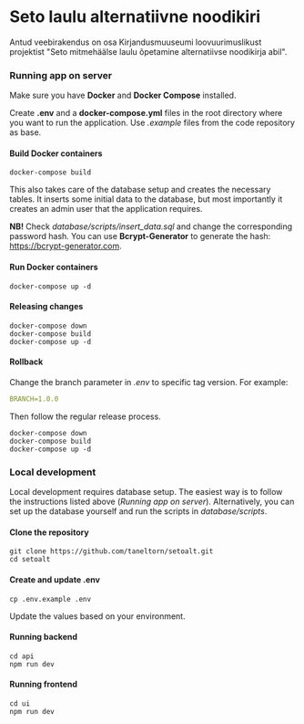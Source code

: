 # Seto laulu alternatiivne noodikiri
Antud veebirakendus on osa Kirjandusmuuseumi loovuurimuslikust projektist "Seto mitmehäälse laulu õpetamine alternatiivse noodikirja abil".

### Running app on server
Make sure you have **Docker** and **Docker Compose** installed.

Create **.env** and a **docker-compose.yml** files in the root directory where you want to run the application. Use *.example* files from the code repository as base.

#### Build Docker containers
```shell
docker-compose build
```
This also takes care of the database setup and creates the necessary tables. It inserts some initial data to the database, but most importantly it creates an admin user that the application requires. 

**NB!** Check *database/scripts/insert_data.sql* and change the corresponding password hash. You can use **Bcrypt-Generator** to generate the hash: https://bcrypt-generator.com.
#### Run Docker containers
```shell
docker-compose up -d
```

#### Releasing changes
```shell
docker-compose down
docker-compose build
docker-compose up -d
```


#### Rollback
Change the branch parameter in *.env* to specific tag version. For example:
```yaml
BRANCH=1.0.0
```
Then follow the regular release process.
```shell
docker-compose down
docker-compose build
docker-compose up -d
```


### Local development
Local development requires database setup. The easiest way is to follow the instructions listed above (*Running app on server*). Alternatively, you can set up the database yourself and run the scripts in *database/scripts*.

#### Clone the repository
```shell
git clone https://github.com/taneltorn/setoalt.git
cd setoalt
```

#### Create and update .env
```shell
cp .env.example .env
```
Update the values based on your environment.

#### Running backend
```shell
cd api
npm run dev
```

#### Running frontend
```shell
cd ui
npm run dev
```